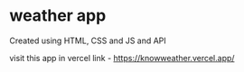 # weather app
 Created using HTML, CSS and JS and API
 
 visit this app in vercel 
 link -  https://knowweather.vercel.app/
